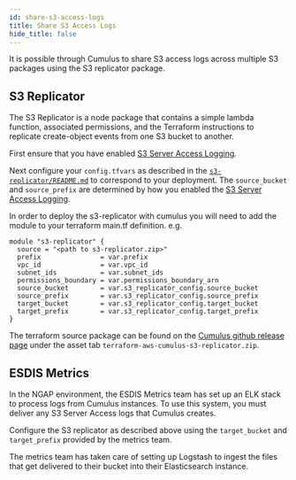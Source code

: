 ```yaml
---
id: share-s3-access-logs
title: Share S3 Access Logs
hide_title: false
---
```


It is possible through Cumulus to share S3 access logs across multiple S3 packages using the S3 replicator package.

## S3 Replicator

The S3 Replicator is a node package that contains a simple lambda function, associated permissions, and the Terraform instructions to replicate create-object events from one S3 bucket to another.

First ensure that you have enabled [S3 Server Access Logging](../deployment/server_access_logging).

Next configure your `config.tfvars` as described in the [`s3-replicator/README.md`](https://github.com/nasa/cumulus/blob/master/tf-modules/s3-replicator/README.md) to correspond to your deployment.  The `source_bucket` and `source_prefix` are determined by how you enabled the [S3 Server Access Logging](../deployment/server_access_logging).

In order to deploy the s3-replicator with cumulus you will need to add the module to your terraform main.tf definition.
e.g.

```hcl
module "s3-replicator" {
  source = "<path to s3-replicator.zip>"
  prefix               = var.prefix
  vpc_id               = var.vpc_id
  subnet_ids           = var.subnet_ids
  permissions_boundary = var.permissions_boundary_arn
  source_bucket        = var.s3_replicator_config.source_bucket
  source_prefix        = var.s3_replicator_config.source_prefix
  target_bucket        = var.s3_replicator_config.target_bucket
  target_prefix        = var.s3_replicator_config.target_prefix
}
```

The terraform source package can be found on the [Cumulus github release page](https://github.com/nasa/cumulus/releases) under the asset tab `terraform-aws-cumulus-s3-replicator.zip`.

## ESDIS Metrics

In the NGAP environment, the ESDIS Metrics team has set up an ELK stack to process logs from Cumulus instances.  To use this system, you must deliver any S3 Server Access logs that Cumulus creates.

Configure the S3 replicator as described above using the `target_bucket` and `target_prefix` provided by the metrics team.

The metrics team has taken care of setting up Logstash to ingest the files that get delivered to their bucket into their Elasticsearch instance.

